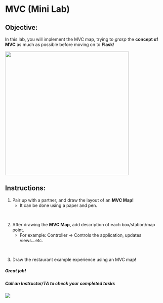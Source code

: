# MVC (Mini Lab)

## Objective: 
In this lab, you will implement the MVC map, trying to *grasp* the **concept of MVC** as much as possible before moving on to **Flask**!





<img src="https://i.ytimg.com/vi/1IsL6g2ixak/maxresdefault.jpg" width="400">





## Instructions:

1. Pair up with a partner, and draw the layout of an **MVC Map**!
    - It can be done using a paper and pen.  

</br>  

2. After drawing the **MVC Map**, add description of each box/station/map point.
    - For example: Controller -> Controls the application, updates views...etc.  
</br>  

3. Draw the restaurant example experience using an MVC map!  

##### Great job!
##### Call an Instructor/TA to check your completed tasks
 

[![](https://www.c-sharpcorner.com/UploadFile/201fc1/programming-in-java-using-the-mvc-architecture/Images/mvc%20framework.jpg)]()

